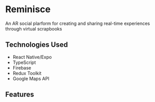 # Reminisce

An AR social plarform for creating and sharing real-time experiences through virtual scrapbooks

## Technologies Used

- React Native/Expo
- TypeScript
- Firebase
- Redux Toolkit
- Google Maps API

## Features


